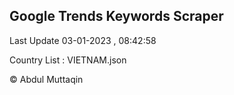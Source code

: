 

## Google Trends Keywords Scraper 
 
Last Update 03-01-2023 , 08:42:58

Country List :
VIETNAM.json



© Abdul Muttaqin 
